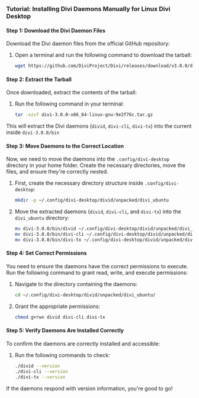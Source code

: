 ### Tutorial: Installing Divi Daemons Manually for Linux Divi Desktop

#### Step 1: Download the Divi Daemon Files
Download the Divi daemon files from the official GitHub repository:

1. Open a terminal and run the following command to download the tarball:
   ```bash
   wget https://github.com/DiviProject/Divi/releases/download/v3.0.0/divi-3.0.0-x86_64-linux-gnu-9e2f76c.tar.gz
   ```

#### Step 2: Extract the Tarball
Once downloaded, extract the contents of the tarball:

1. Run the following command in your terminal:
   ```bash
   tar -xzvf divi-3.0.0-x86_64-linux-gnu-9e2f76c.tar.gz
   ```

This will extract the Divi daemons (`divid`, `divi-cli`, `divi-tx`) into the current inside `divi-3.0.0/bin`

#### Step 3: Move Daemons to the Correct Location
Now, we need to move the daemons into the `.config/divi-desktop` directory in your home folder. Create the necessary directories, move the files, and ensure they're correctly nested.

1. First, create the necessary directory structure inside `.config/divi-desktop`:
   ```bash
   mkdir -p ~/.config/divi-desktop/divid/unpacked/divi_ubuntu
   ```

2. Move the extracted daemons (`divid`, `divi-cli`, and `divi-tx`) into the `divi_ubuntu` directory:
   ```bash
   mv divi-3.0.0/bin/divid ~/.config/divi-desktop/divid/unpacked/divi_ubuntu/
   mv divi-3.0.0/bin/divi-cli ~/.config/divi-desktop/divid/unpacked/divi_ubuntu/
   mv divi-3.0.0/bin/divi-tx ~/.config/divi-desktop/divid/unpacked/divi_ubuntu/
   ```

#### Step 4: Set Correct Permissions
You need to ensure the daemons have the correct permissions to execute. Run the following command to grant read, write, and execute permissions:

1. Navigate to the directory containing the daemons:
   ```bash
   cd ~/.config/divi-desktop/divid/unpacked/divi_ubuntu/
   ```

2. Grant the appropriate permissions:
   ```bash
   chmod g+rwx divid divi-cli divi-tx
   ```

#### Step 5: Verify Daemons Are Installed Correctly
To confirm the daemons are correctly installed and accessible:

1. Run the following commands to check:
   ```bash
   ./divid --version
   ./divi-cli --version
   ./divi-tx --version
   ```

If the daemons respond with version information, you're good to go!
